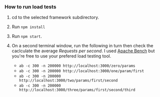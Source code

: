 ### How to run load tests

1. cd to the selected framework subdirectory.

2. Run `npm install`

3. Run `npm start`.

4. On a second terminal window, run the following in turn then check the caclculate the average _Requests per second_. 
   I used [Apache Bench](https://httpd.apache.org/docs/2.4/programs/ab.html) but you're free to use your prefered load testing tool.
   
   - `ab -c 300 -n 200000 http://localhost:3000/zero/params`
   - `ab -c 300 -n 200000 http://localhost:3000/one/param/first`
   - `ab -c 300 -n 200000 http://localhost:3000/two/params/first/second`
   - `ab -c 300 -n 200000 http://localhost:3000/three/params/first/second/third`
   
